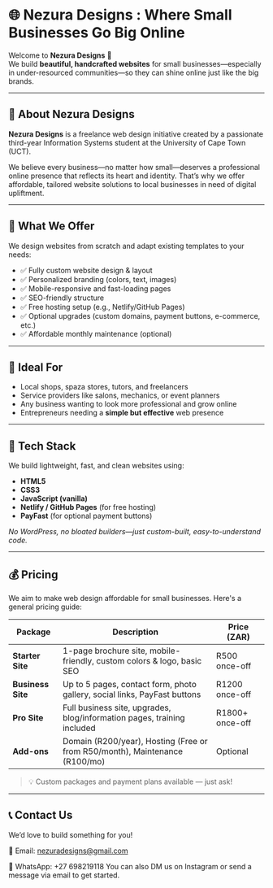 # 🌐 Nezura Designs : Where Small Businesses Go Big Online

Welcome to **Nezura Designs** 👋  
We build **beautiful, handcrafted websites** for small businesses—especially in under-resourced communities—so they can shine online just like the big brands.

---

## 💼 About Nezura Designs

**Nezura Designs** is a freelance web design initiative created by a passionate third-year Information Systems student at the University of Cape Town (UCT).  

We believe every business—no matter how small—deserves a professional online presence that reflects its heart and identity. That’s why we offer affordable, tailored website solutions to local businesses in need of digital upliftment.

---

## 🌟 What We Offer

We design websites from scratch and adapt existing templates to your needs:

- ✅ Fully custom website design & layout  
- ✅ Personalized branding (colors, text, images)  
- ✅ Mobile-responsive and fast-loading pages  
- ✅ SEO-friendly structure  
- ✅ Free hosting setup (e.g., Netlify/GitHub Pages)  
- ✅ Optional upgrades (custom domains, payment buttons, e-commerce, etc.)  
- ✅ Affordable monthly maintenance (optional)

---

## 💸 Ideal For

- Local shops, spaza stores, tutors, and freelancers  
- Service providers like salons, mechanics, or event planners  
- Any business wanting to look more professional and grow online  
- Entrepreneurs needing a **simple but effective** web presence  

---

## 🧰 Tech Stack

We build lightweight, fast, and clean websites using:

- **HTML5**  
- **CSS3**  
- **JavaScript (vanilla)**  
- **Netlify / GitHub Pages** (for free hosting)  
- **PayFast** (for optional payment buttons)

_No WordPress, no bloated builders—just custom-built, easy-to-understand code._


---

## 💰 Pricing

We aim to make web design affordable for small businesses. Here's a general pricing guide:

| Package           | Description                                                                 | Price (ZAR)     |
|------------------|-----------------------------------------------------------------------------|-----------------|
| **Starter Site**  | 1-page brochure site, mobile-friendly, custom colors & logo, basic SEO     | R500 once-off   |
| **Business Site** | Up to 5 pages, contact form, photo gallery, social links, PayFast buttons  | R1200 once-off  |
| **Pro Site**      | Full business site, upgrades, blog/information pages, training included     | R1800+ once-off |
| **Add-ons**       | Domain (R200/year), Hosting (Free or from R50/month), Maintenance (R100/mo) | Optional        |

> 💡 Custom packages and payment plans available — just ask!

---

## 📞 Contact Us
We’d love to build something for you!

📧 Email: nezuradesigns@gmail.com

📱 WhatsApp: +27 698219118 
You can also DM us on Instagram or send a message via email to get started.
